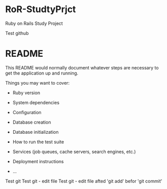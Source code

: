# RoR-StudtyPrjct
Ruby on Rails Study Project

Test github

# README

This README would normally document whatever steps are necessary to get the
application up and running.

Things you may want to cover:

* Ruby version

* System dependencies

* Configuration

* Database creation

* Database initialization

* How to run the test suite

* Services (job queues, cache servers, search engines, etc.)

* Deployment instructions

* ...

Test git
Test git - edit file
Test git - edit file afted 'git add' befor 'git commit'
